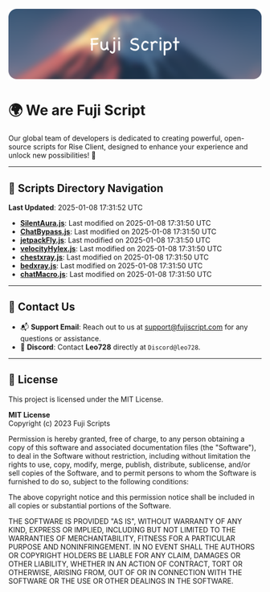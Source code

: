 ![Banner](.github/b.webp)

# 🌍 **We are Fuji Script**

Our global team of developers is dedicated to creating powerful, open-source scripts for Rise Client, designed to enhance your experience and unlock new possibilities! 🌟

---
<!-- SCRIPTS_NAVIGATION_START -->
## 📂 **Scripts Directory Navigation**

**Last Updated**: 2025-01-08 17:31:52 UTC

- **[SilentAura.js](scripts/SilentAura.js)**: Last modified on 2025-01-08 17:31:50 UTC
- **[ChatBypass.js](scripts/ChatBypass.js)**: Last modified on 2025-01-08 17:31:50 UTC
- **[jetpackFly.js](scripts/jetpackFly.js)**: Last modified on 2025-01-08 17:31:50 UTC
- **[velocityHylex.js](scripts/velocityHylex.js)**: Last modified on 2025-01-08 17:31:50 UTC
- **[chestxray.js](scripts/chestxray.js)**: Last modified on 2025-01-08 17:31:50 UTC
- **[bedxray.js](scripts/bedxray.js)**: Last modified on 2025-01-08 17:31:50 UTC
- **[chatMacro.js](scripts/chatMacro.js)**: Last modified on 2025-01-08 17:31:50 UTC

<!-- SCRIPTS_NAVIGATION_END -->

---

## 💬 **Contact Us**  
- 📬 **Support Email**: Reach out to us at [support@fujiscript.com](mailto:support@fujiscript.com) for any questions or assistance.  
- 💬 **Discord**: Contact **Leo728** directly at `Discord@leo728`.

---

## 📜 **License**

This project is licensed under the MIT License.  

**MIT License**  
Copyright (c) 2023 Fuji Scripts  

Permission is hereby granted, free of charge, to any person obtaining a copy of this software and associated documentation files (the "Software"), to deal in the Software without restriction, including without limitation the rights to use, copy, modify, merge, publish, distribute, sublicense, and/or sell copies of the Software, and to permit persons to whom the Software is furnished to do so, subject to the following conditions:  

The above copyright notice and this permission notice shall be included in all copies or substantial portions of the Software.  

THE SOFTWARE IS PROVIDED "AS IS", WITHOUT WARRANTY OF ANY KIND, EXPRESS OR IMPLIED, INCLUDING BUT NOT LIMITED TO THE WARRANTIES OF MERCHANTABILITY, FITNESS FOR A PARTICULAR PURPOSE AND NONINFRINGEMENT. IN NO EVENT SHALL THE AUTHORS OR COPYRIGHT HOLDERS BE LIABLE FOR ANY CLAIM, DAMAGES OR OTHER LIABILITY, WHETHER IN AN ACTION OF CONTRACT, TORT OR OTHERWISE, ARISING FROM, OUT OF OR IN CONNECTION WITH THE SOFTWARE OR THE USE OR OTHER DEALINGS IN THE SOFTWARE.  
